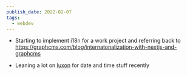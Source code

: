 ```yaml
---
publish_date: 2022-02-07
tags:
  - webdev
---
```

- Starting to implement i18n for a work project and referring back to https://graphcms.com/blog/internatonalization-with-nextjs-and-graphcms

- Leaning a lot on [luxon](https://moment.github.io/luxon/#/) for date and time stuff recently
